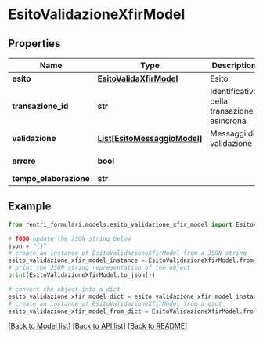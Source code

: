 # EsitoValidazioneXfirModel


## Properties

Name | Type | Description | Notes
------------ | ------------- | ------------- | -------------
**esito** | [**EsitoValidaXfirModel**](EsitoValidaXfirModel.md) | Esito | [optional] 
**transazione_id** | **str** | Identificativo della transazione asincrona | [optional] 
**validazione** | [**List[EsitoMessaggioModel]**](EsitoMessaggioModel.md) | Messaggi di validazione | [optional] 
**errore** | **bool** |  | [optional] [readonly] 
**tempo_elaborazione** | **str** |  | [optional] 

## Example

```python
from rentri_formulari.models.esito_validazione_xfir_model import EsitoValidazioneXfirModel

# TODO update the JSON string below
json = "{}"
# create an instance of EsitoValidazioneXfirModel from a JSON string
esito_validazione_xfir_model_instance = EsitoValidazioneXfirModel.from_json(json)
# print the JSON string representation of the object
print(EsitoValidazioneXfirModel.to_json())

# convert the object into a dict
esito_validazione_xfir_model_dict = esito_validazione_xfir_model_instance.to_dict()
# create an instance of EsitoValidazioneXfirModel from a dict
esito_validazione_xfir_model_from_dict = EsitoValidazioneXfirModel.from_dict(esito_validazione_xfir_model_dict)
```
[[Back to Model list]](../README.md#documentation-for-models) [[Back to API list]](../README.md#documentation-for-api-endpoints) [[Back to README]](../README.md)


